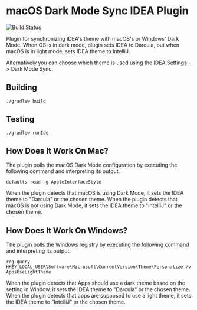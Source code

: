 # macOS Dark Mode Sync IDEA Plugin

[![Build Status](https://travis-ci.com/gilday/dark-mode-sync-plugin.svg?branch=master)](https://travis-ci.com/gilday/dark-mode-sync-plugin)

Plugin for synchronizing IDEA's theme with macOS's or Windows' Dark Mode. When OS is in
dark mode, plugin sets IDEA to Darcula, but when macOS is in light mode, sets
IDEA theme to IntelliJ.

Alternatively you can choose which theme is used using the IDEA Settings -> Dark Mode Sync.

## Building

    ./gradlew build

## Testing

    ./gradlew runIde

## How Does It Work On Mac?

The plugin polls the macOS Dark Mode configuration by executing the following
command and interpreting its output.

    defaults read -g AppleInterfaceStyle

When the plugin detects that macOS is using Dark Mode, it sets the IDEA theme to
"Darcula" or the chosen theme. When the plugin detects that macOS is not using Dark Mode, it sets
the IDEA theme to "IntelliJ" or the chosen theme.

## How Does It Work On Windows?

The plugin polls the Windows registry by executing the following command 
and interpreting its output:

    reg query HKEY_LOCAL_USER\Software\Microsoft\CurrentVersion\Theme\Personalize /v AppsUseLightTheme

When the plugin detects that Apps should use a dark theme based on the setting in Window, it sets the IDEA theme to "Darcula" or the chosen theme. When the plugin detects that apps are supposed to use a light theme, it sets the IDEA theme to "IntelliJ" or the chosen theme.
